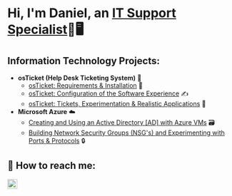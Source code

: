 <h1>Hi, I'm Daniel, an <a href="https://linkedin.com/in/daniel-weidner-78142733b/">IT Support Specialist</a>💼🖥️</h1>

<h2> Information Technology Projects:</h2>

- <b>osTicket (Help Desk Ticketing System)</b> 🦘
  - [osTicket: Requirements & Installation](https://github.com/daniel-m-weidner/osTicket-req.install) 💾
  - [osTicket: Configuration of the Software Experience](https://github.com/daniel-m-weidner/osTicket-configuration) ✍️
  - [osTicket: Tickets, Experimentation & Realistic Applications](https://github.com/daniel-m-weidner/ticket-lifecycle)  🎫
- <b>Microsoft Azure</b> ☁️
  - [Creating and Using an Active Directory [AD] with Azure VMs](https://github.com/daniel-m-weidner/configure-ad) 🗃️
  - [Building Network Security Groups (NSG's) and Experimenting with Ports & Protocols](https://github.com/daniel-m-weidner/azure-network-protocols) 🔒

<h2> 📱 How to reach me:</h2>

[<img align="left" alt="Josh | LinkedIn" width="22px" src="https://cdn.jsdelivr.net/npm/simple-icons@v3/icons/linkedin.svg" />][linkedin]

[linkedin]: https://linkedin.com/in/daniel-weidner-78142733b/
